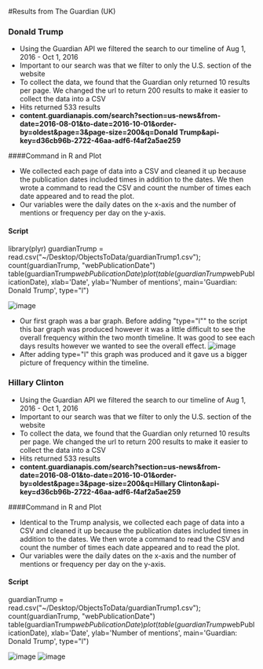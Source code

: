 #Results from The Guardian (UK)
### Donald Trump
+ Using the Guardian API we filtered the search to our timeline of Aug 1, 2016 - Oct 1, 2016
+ Important to our search was that we filter to only the U.S. section of the website
+ To collect the data, we found that the Guardian only returned 10 results per page. We changed the url to return 200 results to make it easier to collect the data into a CSV
+ Hits returned 533 results
+ **content.guardianapis.com/search?section=us-news&from-date=2016-08-01&to-date=2016-10-01&order-by=oldest&page=3&page-size=200&q=Donald Trump&api-key=d36cb96b-2722-46aa-adf6-f4af2a5ae259**

####Command in R and Plot
+ We collected each page of data into a CSV and cleaned it up because the publication dates included times in addition to the dates. We then wrote a command to read the CSV and count the number of times each date appeared and to read the plot.
+ Our variables were the daily dates on the x-axis and the number of mentions or frequency per day on the y-axis.

#### Script
library(plyr)
guardianTrump = read.csv("~/Desktop/ObjectsToData/guardianTrump1.csv");
count(guardianTrump, "webPublicationDate")
table(guardianTrump$webPublicationDate)
plot(table(guardianTrump$webPublicationDate), 
     xlab='Date', ylab='Number of mentions', main='Guardian: Donald Trump', type="l")

![image](https://github.com/dnnocampo/PortfolioOtD/blob/master/guardiantrumpBAR.png)
+ Our first graph was a bar graph. Before adding "type="l"" to the script this bar graph was produced however it was a little difficult to see the overall frequency within the two month timeline. It was good to see each days results however we wanted to see the overall effect.
![image](https://github.com/dnnocampo/PortfolioOtD/blob/master/guardiantrumpLINE.png)
+ After adding type="l" this graph was produced and it gave us a bigger picture of frequency within the timeline.

### Hillary Clinton
+ Using the Guardian API we filtered the search to our timeline of Aug 1, 2016 - Oct 1, 2016
+ Important to our search was that we filter to only the U.S. section of the website
+ To collect the data, we found that the Guardian only returned 10 results per page. We changed the url to return 200 results to make it easier to collect the data into a CSV
+ Hits returned 533 results
+ **content.guardianapis.com/search?section=us-news&from-date=2016-08-01&to-date=2016-10-01&order-by=oldest&page=3&page-size=200&q=Hillary Clinton&api-key=d36cb96b-2722-46aa-adf6-f4af2a5ae259**

####Command in R and Plot
+ Identical to the Trump analysis, we collected each page of data into a CSV and cleaned it up because the publication dates included times in addition to the dates. We then wrote a command to read the CSV and count the number of times each date appeared and to read the plot.
+ Our variables were the daily dates on the x-axis and the number of mentions or frequency per day on the y-axis.

#### Script
guardianTrump = read.csv("~/Desktop/ObjectsToData/guardianTrump1.csv");
count(guardianTrump, "webPublicationDate")
table(guardianTrump$webPublicationDate)
plot(table(guardianTrump$webPublicationDate), 
     xlab='Date', ylab='Number of mentions', main='Guardian: Donald Trump', type="l")

![image](https://github.com/dnnocampo/PortfolioOtD/blob/master/guardianclintonBAR.png)
![image](https://github.com/dnnocampo/PortfolioOtD/blob/master/hillaryguardianplotLINE.png)
